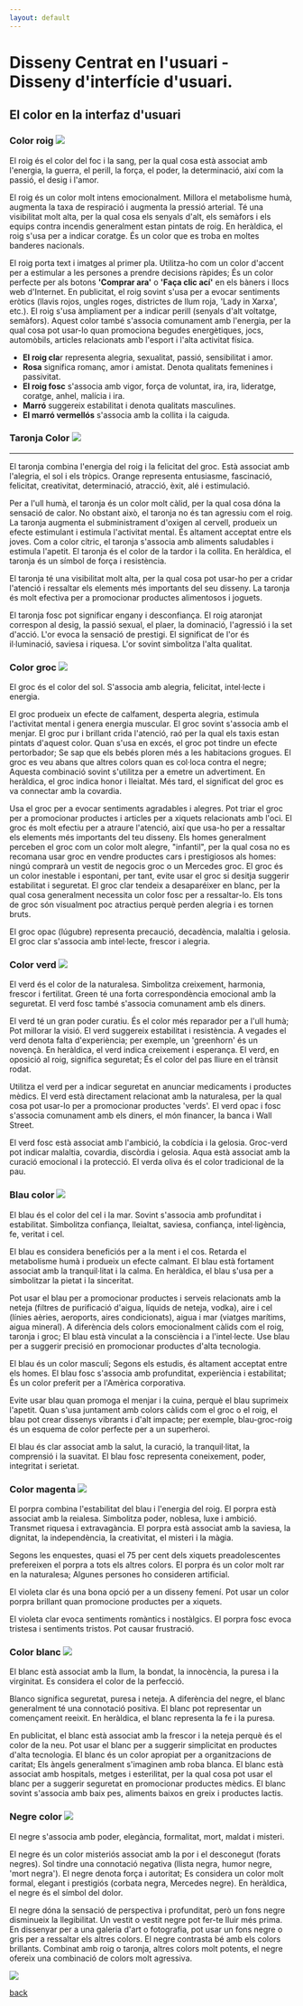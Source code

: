 ```yaml
---
layout: default
---
```


# Disseny Centrat en l'usuari - Disseny d'interfície d'usuari.

## El color en la interfaz d'usuari

### Color roig ![](./images/red.gif)

El roig és el color del foc i la sang, per la qual cosa està associat amb l'energia, la guerra, el perill, la força, el poder, la determinació, així com la passió, el desig i l'amor.

El roig és un color molt intens emocionalment. Millora el metabolisme humà, augmenta la taxa de respiració i augmenta la pressió arterial. Té una visibilitat molt alta, per la qual cosa els senyals d'alt, els semàfors i els equips contra incendis generalment estan pintats de roig. En heràldica, el roig s'usa per a indicar coratge. És un color que es troba en moltes banderes nacionals.

El roig porta text i imatges al primer pla. Utilitza-ho com un color d'accent per a estimular a les persones a prendre decisions ràpides; És un color perfecte per als botons **'Comprar ara'** o **'Faça clic ací'** en els bàners i llocs web d'Internet. En publicitat, el roig sovint s'usa per a evocar sentiments eròtics (llavis rojos, ungles roges, districtes de llum roja, 'Lady in Xarxa', etc.). El roig s'usa àmpliament per a indicar perill (senyals d'alt voltatge, semàfors). Aquest color també s'associa comunament amb l'energia, per la qual cosa pot usar-lo quan promociona begudes energètiques, jocs, automòbils, articles relacionats amb l'esport i l'alta activitat física.

- **El roig cla**r representa alegria, sexualitat, passió, sensibilitat i amor.
- **Rosa** significa romanç, amor i amistat. Denota qualitats femenines i passivitat.
- **El roig fosc** s'associa amb vigor, força de voluntat, ira, ira, lideratge, coratge, anhel, malícia i ira.
- **Marró** suggereix estabilitat i denota qualitats masculines.
- **El marró vermellós** s'associa amb la collita i la caiguda.

### Taronja Color ![](./images/orange.gif)
-------------------------------
El taronja combina l'energia del roig i la felicitat del groc. Està associat amb l'alegria, el sol i els tròpics. Orange representa entusiasme, fascinació, felicitat, creativitat, determinació, atracció, èxit, alé i estimulació.

Per a l'ull humà, el taronja és un color molt càlid, per la qual cosa dóna la sensació de calor. No obstant això, el taronja no és tan agressiu com el roig. La taronja augmenta el subministrament d'oxigen al cervell, produeix un efecte estimulant i estimula l'activitat mental. És altament acceptat entre els joves. Com a color cítric, el taronja s'associa amb aliments saludables i estimula l'apetit. El taronja és el color de la tardor i la collita. En heràldica, el taronja és un símbol de força i ​​resistència.

El taronja té una visibilitat molt alta, per la qual cosa pot usar-ho per a cridar l'atenció i ressaltar els elements més importants del seu disseny. La taronja és molt efectiva per a promocionar productes alimentosos i joguets.

El taronja fosc pot significar engany i desconfiança.
El roig ataronjat correspon al desig, la passió sexual, el plaer, la dominació, l'agressió i la set d'acció.
L'or evoca la sensació de prestigi. El significat de l'or és il·luminació, saviesa i riquesa. L'or sovint simbolitza l'alta qualitat.

### Color groc  ![](./images/yellow.gif)

El groc és el color del sol. S'associa amb alegria, felicitat, intel·lecte i energia.

El groc produeix un efecte de calfament, desperta alegria, estimula l'activitat mental i genera energia muscular. El groc sovint s'associa amb el menjar. El groc pur i brillant crida l'atenció, raó per la qual els taxis estan pintats d'aquest color. Quan s'usa en excés, el groc pot tindre un efecte pertorbador; Se sap que els bebés ploren més a les habitacions grogues. El groc es veu abans que altres colors quan es col·loca contra el negre; Aquesta combinació sovint s'utilitza per a emetre un advertiment. En heràldica, el groc indica honor i lleialtat. Més tard, el significat del groc es va connectar amb la covardia.

Usa el groc per a evocar sentiments agradables i alegres. Pot triar el groc per a promocionar productes i articles per a xiquets relacionats amb l'oci. El groc és molt efectiu per a atraure l'atenció, així que usa-ho per a ressaltar els elements més importants del teu disseny. Els homes generalment perceben el groc com un color molt alegre, "infantil", per la qual cosa no es recomana usar groc en vendre productes cars i prestigiosos als homes: ningú comprarà un vestit de negocis groc o un Mercedes groc. El groc és un color inestable i espontani, per tant, evite usar el groc si desitja suggerir estabilitat i seguretat. El groc clar tendeix a desaparéixer en blanc, per la qual cosa generalment necessita un color fosc per a ressaltar-lo. Els tons de groc són visualment poc atractius perquè perden alegria i es tornen bruts.

El groc opac (lúgubre) representa precaució, decadència, malaltia i gelosia.
El groc clar s'associa amb intel·lecte, frescor i alegria.

### Color verd  ![](./images/green.gif)

El verd és el color de la naturalesa. Simbolitza creixement, harmonia, frescor i fertilitat. Green té una forta correspondència emocional amb la seguretat. El verd fosc també s'associa comunament amb els diners.

El verd té un gran poder curatiu. És el color més reparador per a l'ull humà; Pot millorar la visió. El verd suggereix estabilitat i resistència. A vegades el verd denota falta d'experiència; per exemple, un 'greenhorn' és un novençà. En heràldica, el verd indica creixement i esperança. El verd, en oposició al roig, significa seguretat; És el color del pas lliure en el trànsit rodat.

Utilitza el verd per a indicar seguretat en anunciar medicaments i productes mèdics. El verd està directament relacionat amb la naturalesa, per la qual cosa pot usar-lo per a promocionar productes 'verds'. El verd opac i fosc s'associa comunament amb els diners, el món financer, la banca i Wall Street.

El verd fosc està associat amb l'ambició, la cobdícia i la gelosia.
Groc-verd pot indicar malaltia, covardia, discòrdia i gelosia.
Aqua està associat amb la curació emocional i la protecció.
El verda oliva és el color tradicional de la pau.

### Blau color  ![](./images/blue.gif)

El blau és el color del cel i la mar. Sovint s'associa amb profunditat i estabilitat. Simbolitza confiança, lleialtat, saviesa, confiança, intel·ligència, fe, veritat i cel.

El blau es considera beneficiós per a la ment i el cos. Retarda el metabolisme humà i produeix un efecte calmant. El blau està fortament associat amb la tranquil·litat i la calma. En heràldica, el blau s'usa per a simbolitzar la pietat i la sinceritat.

Pot usar el blau per a promocionar productes i serveis relacionats amb la neteja (filtres de purificació d'aigua, líquids de neteja, vodka), aire i cel (línies aèries, aeroports, aires condicionats), aigua i mar (viatges marítims, aigua mineral). A diferència dels colors emocionalment càlids com el roig, taronja i groc; El blau està vinculat a la consciència i a l'intel·lecte. Use blau per a suggerir precisió en promocionar productes d'alta tecnologia.

El blau és un color masculí; Segons els estudis, és altament acceptat entre els homes. El blau fosc s'associa amb profunditat, experiència i estabilitat; És un color preferit per a l'Amèrica corporativa.

Evite usar blau quan promoga el menjar i la cuina, perquè el blau suprimeix l'apetit. Quan s'usa juntament amb colors càlids com el groc o el roig, el blau pot crear dissenys vibrants i d'alt impacte; per exemple, blau-groc-roig és un esquema de color perfecte per a un superheroi.

El blau és clar associat amb la salut, la curació, la tranquil·litat, la comprensió i la suavitat.
El blau fosc representa coneixement, poder, integritat i serietat.

### Color magenta ![](./images/magenta.gif)

El porpra combina l'estabilitat del blau i l'energia del roig. El porpra està associat amb la reialesa. Simbolitza poder, noblesa, luxe i ambició. Transmet riquesa i extravagància. El porpra està associat amb la saviesa, la dignitat, la independència, la creativitat, el misteri i la màgia.

Segons les enquestes, quasi el 75 per cent dels xiquets preadolescentes prefereixen el porpra a tots els altres colors. El porpra és un color molt rar en la naturalesa; Algunes persones ho consideren artificial.

El violeta clar és una bona opció per a un disseny femení. Pot usar un color porpra brillant quan promocione productes per a xiquets.

El violeta clar evoca sentiments romàntics i nostàlgics.
El porpra fosc evoca tristesa i sentiments tristos. Pot causar frustració.

### Color blanc  ![](./images/white.gif)

El blanc està associat amb la llum, la bondat, la innocència, la puresa i la virginitat. Es considera el color de la perfecció.

Blanco significa seguretat, puresa i neteja. A diferència del negre, el blanc generalment té una connotació positiva. El blanc pot representar un començament reeixit. En heràldica, el blanc representa la fe i la puresa.

En publicitat, el blanc està associat amb la frescor i la neteja perquè és el color de la neu. Pot usar el blanc per a suggerir simplicitat en productes d'alta tecnologia. El blanc és un color apropiat per a organitzacions de caritat; Els àngels generalment s'imaginen amb roba blanca. El blanc està associat amb hospitals, metges i esterilitat, per la qual cosa pot usar el blanc per a suggerir seguretat en promocionar productes mèdics. El blanc sovint s'associa amb baix pes, aliments baixos en greix i productes lactis.

### Negre color  ![](./images/black.gif)

El negre s'associa amb poder, elegància, formalitat, mort, maldat i misteri.

El negre és un color misteriós associat amb la por i el desconegut (forats negres). Sol tindre una connotació negativa (llista negra, humor negre, 'mort negra'). El negre denota força i ​​autoritat; Es considera un color molt formal, elegant i prestigiós (corbata negra, Mercedes negre). En heràldica, el negre és el símbol del dolor.

El negre dóna la sensació de perspectiva i profunditat, però un fons negre disminueix la llegibilitat. Un vestit o vestit negre pot fer-te lluir més prima. En dissenyar per a una galeria d'art o fotografia, pot usar un fons negre o gris per a ressaltar els altres colors. El negre contrasta bé amb els colors brillants. Combinat amb roig o taronja, altres colors molt potents, el negre ofereix una combinació de colors molt agressiva. 

  ![](./images/significatColors.jpg)

[back](./colors.html)